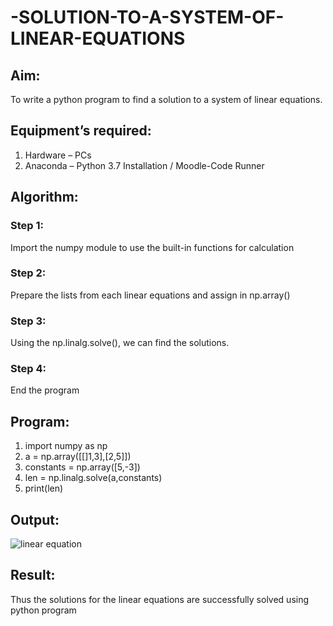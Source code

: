 # -SOLUTION-TO-A-SYSTEM-OF-LINEAR-EQUATIONS
## Aim:
To write a python program to find a solution to a system of linear equations.
## Equipment’s required:
1. 	Hardware – PCs
2. 	Anaconda – Python 3.7 Installation / Moodle-Code Runner
## Algorithm:
### Step 1: 
Import the numpy module to use the built-in functions for calculation
### Step 2: 
Prepare the lists from each linear equations and assign in np.array()
### Step 3: 
Using the np.linalg.solve(), we can find the solutions.
### Step 4: 
End the program
## Program:
1. import numpy as np
2. a = np.array([[]1,3],[2,5]])
3. constants = np.array([5,-3])
4. len = np.linalg.solve(a,constants)
5. print(len)
## Output:
![linear equation](https://github.com/ARCHANAT1305/-SOLUTION-TO-A-SYSTEM-OF-LINEAR-EQUATIONS/assets/145975189/9559b56b-2c14-4f2b-8139-3a0ae974a6ae)






## Result: 
Thus the solutions for the linear equations are successfully solved using python program

